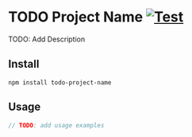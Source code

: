 
# TODO Project Name [![Test](https://github.com/howlowck/template-typescript-npm-pkg/actions/workflows/test.yml/badge.svg)](https://github.com/howlowck/template-typescript-npm-pkg/actions/workflows/test.yml)

TODO: Add Description

## Install

`npm install todo-project-name`

## Usage

```js
// TODO: add usage examples

```
